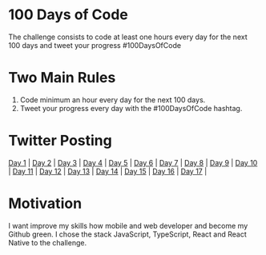 # 100 Days of Code
The challenge consists to code at least one hours every day for the next 100 days and tweet your progress #100DaysOfCode

# Two Main Rules

1. Code minimum an hour every day for the next 100 days.
2. Tweet your progress every day with the #100DaysOfCode hashtag.

# Twitter Posting

[Day 1](https://twitter.com/ALisboa45/status/1269601904306327552) | 
[Day 2](https://twitter.com/ALisboa45/status/1269981447496118273) |
[Day 3](https://twitter.com/ALisboa45/status/1270428628359303168) |
[Day 4](https://twitter.com/ALisboa45/status/1270788510019194880) |
[Day 5](https://twitter.com/ALisboa45/status/1271163225413955584) |
[Day 6](https://twitter.com/ALisboa45/status/1271428237818761216) |
[Day 7](https://twitter.com/ALisboa45/status/1271948508472500224) |
[Day 8](https://twitter.com/ALisboa45/status/1272229278990680069) |
[Day 9](https://twitter.com/ALisboa45/status/1272512095402295296) |
[Day 10](https://twitter.com/ALisboa45/status/1273020570507137024) |
[Day 11](https://twitter.com/ALisboa45/status/1273339693879439367) |
[Day 12](https://twitter.com/ALisboa45/status/1273733073998434306) |
[Day 13](https://twitter.com/ALisboa45/status/1274135969772515328) |
[Day 14](https://twitter.com/ALisboa45/status/1274431298724118529) |
[Day 15](https://twitter.com/ALisboa45/status/1274761390901932034) |
[Day 16](https://twitter.com/ALisboa45/status/1275138082858315777) |
[Day 17](https://twitter.com/ALisboa45/status/1275485081235329028) |

# Motivation

I want improve my skills how mobile and web developer and become my Github green. I chose the stack JavaScript, TypeScript, React and React Native to the challenge.
